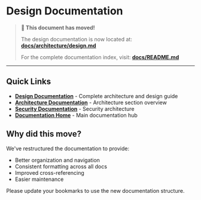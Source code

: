 # Design Documentation

> **📍 This document has moved!**
> 
> The design documentation is now located at: **[docs/architecture/design.md](docs/architecture/design.md)**
>
> For the complete documentation index, visit: **[docs/README.md](docs/README.md)**

---

## Quick Links

- **[Design Documentation](docs/architecture/design.md)** - Complete architecture and design guide
- **[Architecture Documentation](docs/architecture/README.md)** - Architecture section overview
- **[Security Documentation](docs/architecture/security.md)** - Security architecture
- **[Documentation Home](docs/README.md)** - Main documentation hub

## Why did this move?

We've restructured the documentation to provide:
- Better organization and navigation
- Consistent formatting across all docs
- Improved cross-referencing
- Easier maintenance

Please update your bookmarks to use the new documentation structure.